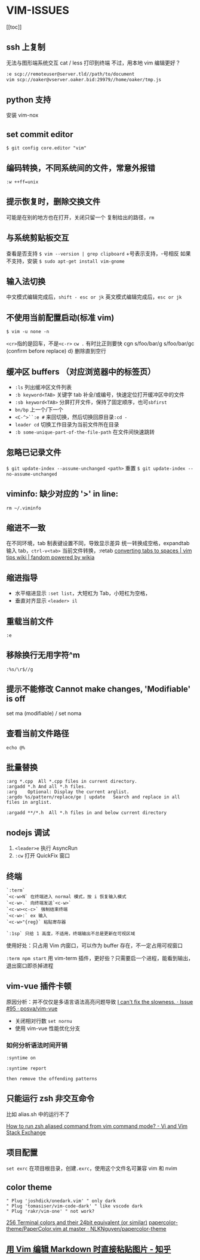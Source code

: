 # VIM-ISSUES
[[toc]]

## ssh 上复制

无法与图形端系统交互
cat / less 打印到终端
不过，用本地 vim 编辑更好？

```sh
:e scp://remoteuser@server.tld//path/to/document
vim scp://oaker@vserver.oaker.bid:29979//home/oaker/tmp.js
```

## python 支持

安装 vim-nox

## set commit editor

`$ git config core.editor "vim"`

## 编码转换，不同系统间的文件，常意外报错

`:w ++ff=unix`

## 提示恢复时，删除交换文件

可能是在别的地方也在打开，关闭只留一个
复制给出的路径，`rm`

## 与系统剪贴板交互

查看是否支持
`$ vim --version | grep clipboard` +号表示支持，-号相反
如果不支持，安装
`$ sudo apt-get install vim-gnome`

## 输入法切换

中文模式编辑完成后，`shift - esc or jk`
英文模式编辑完成后，`esc or jk`

## 不使用当前配置启动(标准 vim)

`$ vim -u none -n`

`<cr>`指的是回车，不是`<c-r>`
`cw .` 有时比正则要快
cgn
s/foo/bar/g
s/foo/bar/gc (confirm before replace)
d} 删除直到空行

## 缓冲区 buffers （对应浏览器中的标签页）

- `:ls` 列出缓冲区文件列表
- `:b keyword<TAB>` 关键字 tab 补全/或编号，快速定位打开缓冲区中的文件
- `:sb keyword<TAB>` 分屏打开文件，保持了固定顺序，也可`sbfirst`
- `bn/bp` 上一个/下一个
- ` <C-^>``:e # ` 来回切换，然后切换回原目录`:cd -`
- `leader cd` 切换工作目录为当前文件所在目录
- `:b some-unique-part-of-the-file-path` 在文件间快速跳转

## 忽略已记录文件

`$ git update-index --assume-unchanged <path>`
重置
`$ git update-index --no-assume-unchanged`

## viminfo: 缺少对应的 '>' in line:

    rm ~/.viminfo

## 缩进不一致

在不同环境，tab 制表键设置不同，导致显示差异
统一转换成空格，expandtab
输入 tab，`ctrl-v<tab>`
当前文件转换，:retab
[converting tabs to spaces | vim tips wiki | fandom powered by wikia](http://vim.wikia.com/wiki/converting_tabs_to_spaces)

## 缩进指导

- 水平缩进显示 `:set list`，大短杠为 Tab，小短杠为空格，
- 垂直对齐显示 `<leader> il`

## 重载当前文件

`:e`

## 移除换行无用字符^m

`:%s/\r$//g`

## 提示不能修改 Cannot make changes, 'Modifiable' is off

set ma (modifiable) / set noma

## 查看当前文件路径

`echo @%`

## 批量替换

```
:arg *.cpp	All *.cpp files in current directory.
:argadd *.h	And all *.h files.
:arg	Optional: Display the current arglist.
:argdo %s/pattern/replace/ge | update	Search and replace in all files in arglist.

:argadd **/*.h	All *.h files in and below current directory
```

## nodejs 调试

1. `<leader>e` 执行 AsyncRun
2. `:cw` 打开 QuickFix 窗口

## 终端

```
`:term`
`<c-w>N` 在终端进入 normal 模式，按 i 恢复输入模式
`<c-w>.` 向终端发送`<c-w>`
`<c-w><c-c>` 强制结束终端
`<c-w>:` ex 输入
`<c-w>"{reg}` 粘贴寄存器

`:1sp` 只给 1 高度，不适用，终端输出不总是更新在可视区域
```

使用好处：只占用 Vim 内窗口，可以作为 buffer 存在，不一定占用可视窗口

`:term npm start` 用 vim-term 插件，更好些？只需要启一个进程，能看到输出，退出窗口即杀掉进程

## vim-vue 插件卡顿

原因分析：并不仅仅是多语言语法高亮问题导致
[I can't fix the slowness. · Issue #95 · posva/vim-vue](https://github.com/posva/vim-vue/issues/95#issuecomment-374108025)

- 关闭相对行数 `set nornu`
- 使用 vim-vue 性能优化分支

### 如何分析语法时间开销

```
:syntime on

:syntime report

then remove the offending patterns
```

## 只能运行 zsh 非交互命令

比如 alias.sh 中的运行不了

[How to run zsh aliased command from vim command mode? - Vi and Vim Stack Exchange](https://vi.stackexchange.com/questions/16186/how-to-run-zsh-aliased-command-from-vim-command-mode/16197)

## 项目配置

`set exrc`
在项目根目录，创建`.exrc`，使用这个文件名可兼容 vim 和 nvim

## color theme
```
" Plug 'joshdick/onedark.vim' " only dark
" Plug 'tomasiser/vim-code-dark' " like vscode dark
" Plug 'rakr/vim-one' " not work?
```

[256 Terminal colors and their 24bit equivalent (or similar)](http://www.calmar.ws/vim/256-xterm-24bit-rgb-color-chart.html)
[papercolor-theme/PaperColor.vim at master · NLKNguyen/papercolor-theme](https://github.com/NLKNguyen/papercolor-theme/blob/master/colors/PaperColor.vim)

## [用 Vim 编辑 Markdown 时直接粘贴图片 - 知乎](https://zhuanlan.zhihu.com/p/138060559)

